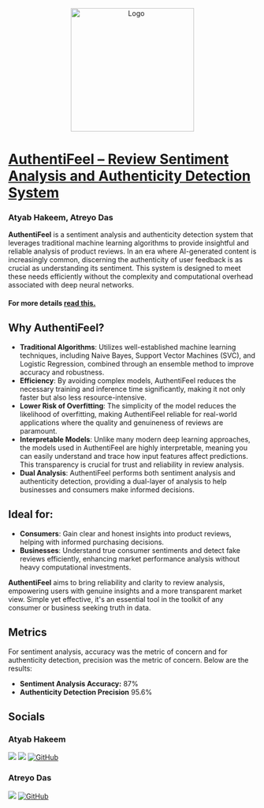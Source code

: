 <!-- PROJECT LOGO -->
<div align="center">
  <a href="[https://github.com/Intuitive-Brilliance/Megatron-ChatBot](https://github.com/Intuitive-Brilliance/Megatron-ChatBot)">
    <img src="https://github.com/hakeematyab/AuthentiFeel/assets/88573121/8d684867-832c-4f07-9083-59bc1e3ecd5d" alt="Logo" width="250" height="250">
  </a>
</div>

# [AuthentiFeel – Review Sentiment Analysis and Authenticity Detection System](https://github.com/hakeematyab/AuthentiFeel/blob/main/documents/authentifeel_project_report.pdf)
### Atyab Hakeem, Atreyo Das

**AuthentiFeel** is a sentiment analysis and authenticity detection system that leverages traditional machine learning algorithms to provide insightful and reliable analysis of product reviews. In an era where AI-generated content is increasingly common, discerning the authenticity of user feedback is as crucial as understanding its sentiment. This system is designed to meet these needs efficiently without the complexity and computational overhead associated with deep neural networks.
#### For more details [read this.](https://github.com/hakeematyab/AuthentiFeel/blob/main/documents/authentifeel_project_report.pdf)

## Why AuthentiFeel?

- **Traditional Algorithms**: Utilizes well-established machine learning techniques, including Naive Bayes, Support Vector Machines (SVC), and Logistic Regression, combined through an ensemble method to improve accuracy and robustness.
- **Efficiency**: By avoiding complex models, AuthentiFeel reduces the necessary training and inference time significantly, making it not only faster but also less resource-intensive.
- **Lower Risk of Overfitting**: The simplicity of the model reduces the likelihood of overfitting, making AuthentiFeel reliable for real-world applications where the quality and genuineness of reviews are paramount.
- **Interpretable Models**: Unlike many modern deep learning approaches, the models used in AuthentiFeel are highly interpretable, meaning you can easily understand and trace how input features affect predictions. This transparency is crucial for trust and reliability in review analysis.
- **Dual Analysis**: AuthentiFeel performs both sentiment analysis and authenticity detection, providing a dual-layer of analysis to help businesses and consumers make informed decisions.

## Ideal for:
- **Consumers**: Gain clear and honest insights into product reviews, helping with informed purchasing decisions.
- **Businesses**: Understand true consumer sentiments and detect fake reviews efficiently, enhancing market performance analysis without heavy computational investments.

**AuthentiFeel** aims to bring reliability and clarity to review analysis, empowering users with genuine insights and a more transparent market view. Simple yet effective, it's an essential tool in the toolkit of any consumer or business seeking truth in data.

## Metrics

For sentiment analysis, accuracy was the metric of concern and for authenticity detection, precision was the metric of concern. Below are the results:

- **Sentiment Analysis Accuracy:** 87%
- **Authenticity Detection Precision** 95.6%

<!-- SOCIALS -->
## Socials
### Atyab Hakeem
<a href = "https://www.linkedin.com/in/hakeem-atyab/"><img src="https://img.shields.io/badge/LinkedIn-0077B5?style=for-the-badge&logo=linkedin&logoColor=white"/></a>
<a href = "mailto: hakeem.at@northeastern.edu"><img src="https://img.shields.io/badge/Gmail-D14836?style=for-the-badge&logo=gmail&logoColor=white"/></a>
<a href="https://github.com/hakeematyab" title="Hakeem Atyab on GitHub">
    <img src="https://img.shields.io/badge/GitHub-100000?style=for-the-badge&logo=github&logoColor=white" alt="GitHub"/>
</a>

### Atreyo Das
<a href = "mailto: das.at@northeastern.edu"><img src="https://img.shields.io/badge/Gmail-D14836?style=for-the-badge&logo=gmail&logoColor=white"/></a>
<a href="https://github.com/atreyodas" title="Atreyo Das on Github">
    <img src="https://img.shields.io/badge/GitHub-100000?style=for-the-badge&logo=github&logoColor=white" alt="GitHub"/>
</a>

